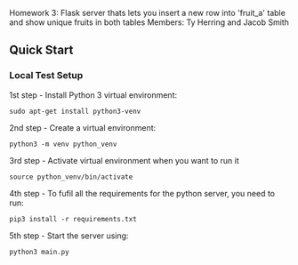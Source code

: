 Homework 3: Flask server thats lets you insert a new row into 'fruit_a' table and show unique fruits in both tables
Members: Ty Herring and Jacob Smith

## Quick Start
### Local Test Setup
1st step - Install Python 3 virtual environment:
```
sudo apt-get install python3-venv
```

2nd step - Create a virtual environment:
```
python3 -m venv python_venv
```

3rd step - Activate virtual environment when you want to run it
```
source python_venv/bin/activate
```

4th step - To fufil all the requirements for the python server, you need to run:
```
pip3 install -r requirements.txt
```

5th step - Start the server using:
```
python3 main.py
```
